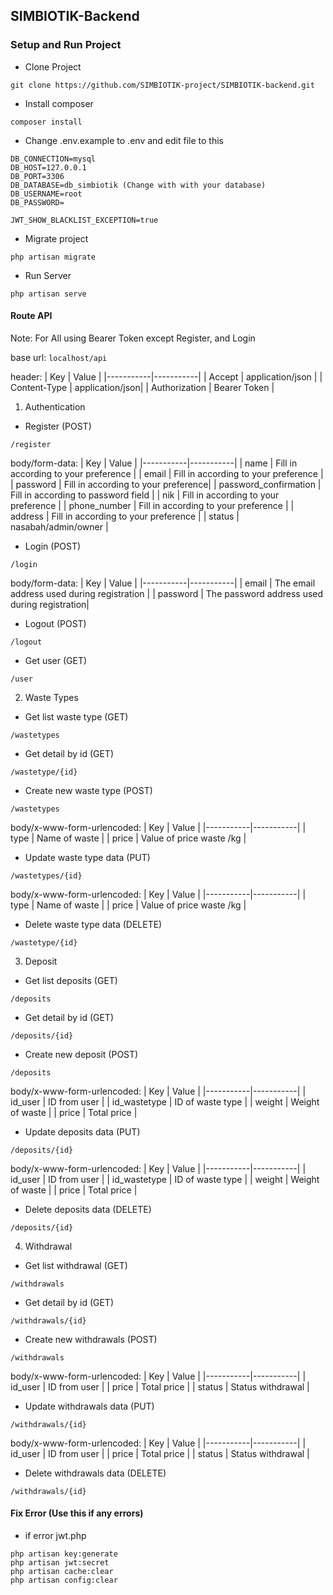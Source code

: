 ## SIMBIOTIK-Backend

### Setup and Run Project

- Clone Project
```
git clone https://github.com/SIMBIOTIK-project/SIMBIOTIK-backend.git
```

- Install composer
```
composer install
```

- Change .env.example to .env and edit file to this
```
DB_CONNECTION=mysql
DB_HOST=127.0.0.1
DB_PORT=3306
DB_DATABASE=db_simbiotik (Change with with your database)
DB_USERNAME=root
DB_PASSWORD=

JWT_SHOW_BLACKLIST_EXCEPTION=true

```

- Migrate project
```
php artisan migrate
```

- Run Server
```
php artisan serve
```

#### Route API
Note: For All using Bearer Token except Register, and Login

base url: `localhost/api`

header:
| Key   | Value  |
|-----------|-----------|
| Accept | application/json |
| Content-Type | application/json|
| Authorization | Bearer <spasi> Token |

1. Authentication
- Register (POST)
```
/register
```
body/form-data:
| Key   | Value  |
|-----------|-----------|
| name | Fill in according to your preference |
| email | Fill in according to your preference |
| password | Fill in according to your preference|
| password_confirmation | Fill in according to password field |
| nik | Fill in according to your preference |
| phone_number | Fill in according to your preference |
| address | Fill in according to your preference |
| status | nasabah/admin/owner |
- Login (POST)
```
/login
```
body/form-data:
| Key   | Value  |
|-----------|-----------|
| email | The email address used during registration |
| password | The password address used during registration|
- Logout (POST)
```
/logout
```
- Get user (GET)
```
/user
```
2. Waste Types
- Get list waste type (GET)
```
/wastetypes
```
- Get detail by id (GET)
```
/wastetype/{id}
```
- Create new waste type (POST)
```
/wastetypes
```
body/x-www-form-urlencoded:
| Key   | Value  |
|-----------|-----------|
| type | Name of waste |
| price | Value of price waste /kg |
- Update waste type data (PUT)
```
/wastetypes/{id}
```
body/x-www-form-urlencoded:
| Key   | Value  |
|-----------|-----------|
| type | Name of waste |
| price | Value of price waste /kg |
- Delete waste type data (DELETE)
```
/wastetype/{id}
```

3. Deposit
- Get list deposits (GET)
```
/deposits
```
- Get detail by id (GET)
```
/deposits/{id}
```
- Create new deposit (POST)
```
/deposits
```
body/x-www-form-urlencoded:
| Key   | Value  |
|-----------|-----------|
| id_user | ID from user |
| id_wastetype | ID of waste type |
| weight | Weight of waste |
| price | Total price |
- Update deposits data (PUT)
```
/deposits/{id}
```
body/x-www-form-urlencoded:
| Key   | Value  |
|-----------|-----------|
| id_user | ID from user |
| id_wastetype | ID of waste type |
| weight | Weight of waste |
| price | Total price |
- Delete deposits data (DELETE)
```
/deposits/{id}
```

4. Withdrawal
- Get list withdrawal (GET)
```
/withdrawals
```
- Get detail by id (GET)
```
/withdrawals/{id}
```
- Create new withdrawals (POST)
```
/withdrawals
```
body/x-www-form-urlencoded:
| Key   | Value  |
|-----------|-----------|
| id_user | ID from user |
| price | Total price |
| status | Status withdrawal |
- Update withdrawals data (PUT)
```
/withdrawals/{id}
```
body/x-www-form-urlencoded:
| Key   | Value  |
|-----------|-----------|
| id_user | ID from user |
| price | Total price |
| status | Status withdrawal |
- Delete withdrawals data (DELETE)
```
/withdrawals/{id}
```

#### Fix Error (Use this if any errors)
- if error jwt.php
```
php artisan key:generate
php artisan jwt:secret
php artisan cache:clear
php artisan config:clear
```